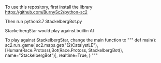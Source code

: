 To use this repository, first install the library https://github.com/BurnySc2/python-sc2

Then run python3.7 StackelbergBot.py

StackelbergStar would play against builtin AI

To play against StackelbergStar, change the main function to
"""
def main():
    sc2.run_game(
        sc2.maps.get("(2)CatalystLE"),
        [Human(Race.Protoss),Bot(Race.Protoss, StackelbergBot(), name="StackelbergBot")],
        realtime=True,
    )
"""